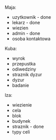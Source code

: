 Maja:
* uzytkownik - done
* lekarz - done
* wiezien
* admin - done
* osoba kontaktowa

Kuba:
* wyrok
* przepustka
* odiwedziny
* straznik dyzur
* dyzur
* badanie

Iza:
* wiezienie
* cela 
* blok
* budynek
* straznik - done
* typy celi